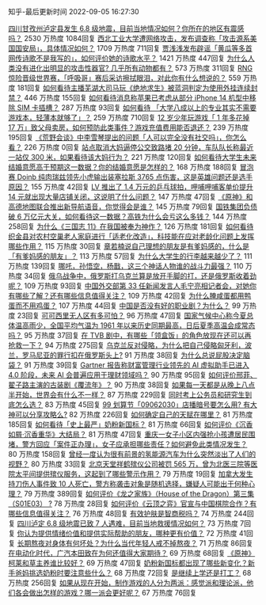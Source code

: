 <!-- Rank Begin -->

知乎-最后更新时间 2022-09-05 16:27:30

[四川甘孜州泸定县发生 6.8 级地震，目前当地情况如何？你所在的地区有震感吗？](https://www.zhihu.com/question/551889682) 2530 万热度 1084回复
[西北工业大学遭网络攻击，发布调查称「攻击源系美国国安局」，具体情况如何？](https://www.zhihu.com/question/551866980) 1709 万热度 711回复
[贾浅浅发布辟谣「黄瓜等多首网传诗歌不是我写的」，如何评价她的诗歌水平？](https://www.zhihu.com/question/551854453) 1421 万热度 447回复
[为什么人类没有进化出明显的攻击性器官? 几乎所有动物都有？](https://www.zhihu.com/question/452824195) 573 万热度 311回复
[RNG 惊险晋级世界赛，「呼吸哥」赛后采访擦拭眼泪，对此你有什么想说的？](https://www.zhihu.com/question/551827427) 559 万热度 181回复
[如何看待主播芜湖大司马玩《绝地求生》被蓝洞判定为使用外挂连续封禁？](https://www.zhihu.com/question/551651330) 446 万热度 155回复
[如何看待消息称苹果已考虑从部分 iPhone 14 机型中移除 SIM 卡插槽？](https://www.zhihu.com/question/551846816) 287 万热度 93回复
[如何看待 「大学八成以上的专业其实不需要游戏本，轻薄本就够了」？](https://www.zhihu.com/question/545562555) 259 万热度 710回复
[12 岁少年玩游戏「 1 年多花掉 17 万」致父母卖房，如何预防此类事件？游戏充值费用能否退还？](https://www.zhihu.com/question/551800558) 239 万热度 195回复
[《荒野会谈》中李雪琴提出的问题「人可以完全没有社交吗」，你怎么看？](https://www.zhihu.com/question/550578665) 226 万热度 0回复
[站点取消大妈逼停公交致路堵 20 分钟，车队队长称最近一站仅 300 米，如果看待该大妈行为？](https://www.zhihu.com/question/551813750) 221 万热度 120回复
[如何看待大学生未来结婚意愿高于预期这一数据？你的结婚意愿是怎样的？](https://www.zhihu.com/question/551865351) 168 万热度 188回复
[冒泡赛 Doinb 纯肉瑞兹领先小虎输出装塞拉斯 3765 点伤害，这是英雄问题还是选手原因？](https://www.zhihu.com/question/551872107) 155 万热度 42回复
[LV 推出了 1.4 万元的乒乓球拍，呷哺呷哺客单价提升 14 元就出现大量店铺关闭，这说明了什么问题？](https://www.zhihu.com/question/551269003) 147 万热度 47回复
[《原神》和高德地图联合推出新导航语音，你觉得会是谁？](https://www.zhihu.com/question/551882346) 145 万热度 79回复
[国铁集团负债破 6 万亿元大关，如何看待这一数据？高铁为什么会亏这么多钱？](https://www.zhihu.com/question/551176432) 144 万热度 258回复
[为什么《三国志 11》在我国被奉为神作？](https://www.zhihu.com/question/65299573) 126 万热度 181回复
[如何看待织金县对农村空巢老人家庭进行「适老化改造」，科技能在应对老龄化问题上发挥哪些作用？](https://www.zhihu.com/question/551785499) 115 万热度 30回复
[章若楠说自己理想的朋友是有爹妈感的，什么是「有爹妈感的朋友」？](https://www.zhihu.com/question/550578893) 113 万热度 57回复
[为什么大学生的行李越来越少了？](https://www.zhihu.com/question/551629463) 111 万热度 139回复
[哪吒，孙悟空，杨戬，这三个神话人物谁的战斗力最强？](https://www.zhihu.com/question/550294241) 110 万热度 34回复
[俄乌战争中，俄罗斯打乌克兰算是放开手脚的打，还是俄罗斯收着劲呢？](https://www.zhihu.com/question/551740724) 109 万热度 93回复
[中国外交部第 33 任新闻发言人毛宁亮相记者会，对她你有哪些了解？还有哪些信息值得关注？](https://www.zhihu.com/question/551906773) 109 万热度 42回复
[为什么腌咸蛋都用鸭蛋而不用鸡蛋？](https://www.zhihu.com/question/19571200) 107 万热度 44回复
[中国是否没有好的职业剧？为什么？](https://www.zhihu.com/question/56743576) 99 万热度 23回复
[可可西里无人区有多可怕？](https://www.zhihu.com/question/411619530) 96 万热度 47回复
[国家气候中心称今夏总体温高雨少，全国平均气温为 1961 年以来历史同期最高，日后夏季高温会成常态吗？](https://www.zhihu.com/question/551824197) 95 万热度 37回复
[在 TVB 剧中，有哪些「领盒饭」的角色放现在还可以再抢救一下？](https://www.zhihu.com/question/551857293) 94 万热度 275回复
[乌克兰反对侵略，为什么把自己侵略匈牙利，波兰，罗马尼亚的罪行扣在俄罗斯头上?](https://www.zhihu.com/question/551724040) 91 万热度 38回复
[为什么总说屁股决定脑袋？](https://www.zhihu.com/question/294523330) 91 万热度 39回复
[Gartner 报告称财富管理行业领先的 AI 虚拟助手已进入 4.0 阶段，未来 AI 会普遍应用于理财领域吗？](https://www.zhihu.com/question/551654024) 90 万热度 95回复
[如何评价邢菲、翟子路主演的古装剧《覆流年》？](https://www.zhihu.com/question/543892732) 90 万热度 38回复
[如果每一天都是从晚上八点半开始，世界会有什么不一样？](https://www.zhihu.com/question/551676491) 87 万热度 229回复
[同时考上公务员和研究生到底怎么选？](https://www.zhihu.com/question/547910620) 83 万热度 45回复
[99 划算节「09062030」店播暗号要怎么用? 有大神可以分享攻略么?](https://www.zhihu.com/question/551653218) 82 万热度 226回复
[如何确定自己的天赋在哪里？](https://www.zhihu.com/question/510483156) 81 万热度 185回复
[如何看待「史上最严」奶粉新国标？](https://www.zhihu.com/question/551814373) 81 万热度 66回复
[如何评价《沉香如屑·沉香重华》大结局？](https://www.zhihu.com/question/551521445) 81 万热度 47回复
[重庆一女子小区内强抢小孩遭居民围堵，警方回应「案件正办理」，女子应承担哪些责任？如何避免此类情况发生？](https://www.zhihu.com/question/551798625) 80 万热度 158回复
[曾经一度认为很有前景的氢能源汽车为什么突然淡出了人们的视野？](https://www.zhihu.com/question/551632817) 80 万热度 33回复
[北京天堂祥鹤殡仪公司被罚 565 万，曾为北医三院等医院太平间提供殡仪服务，这起到了哪些警示作用？](https://www.zhihu.com/question/551884994) 79 万热度 19回复
[加拿大发生持刀伤人事件致 10 人死亡，警方称袭击对象是随机选择，嫌疑人可能出于何种心理？](https://www.zhihu.com/question/551847164) 79 万热度 389回复
[如何评价《龙之家族》（House of the Dragon）第三集（S01E03） ?](https://www.zhihu.com/question/551726390) 78 万热度 28回复
[如何评价《云顶之弈》官宣与中国棋院合作？有哪些信息值得关注？](https://www.zhihu.com/question/551763330) 76 万热度 48回复
[有效护肤是智商税吗？](https://www.zhihu.com/question/551879611) 74 万热度 244回复
[四川泸定 6.8 级地震已致 7 人遇难，目前当地救援情况如何？](https://www.zhihu.com/question/551899987) 73 万热度 7回复
[你认为提供情绪价值和提供实际帮助的朋友，哪种更有价值？](https://www.zhihu.com/question/550578974) 72 万热度 41回复
[长期熬夜对身体有何坏处？为什么当代年轻人戒不掉熬夜？](https://www.zhihu.com/question/551777830) 71 万热度 86回复
[在电动化时代，广汽本田致在为何还值得大家期待？](https://www.zhihu.com/question/551658585) 69 万热度 68回复
[《原神》柯莱和草主养谁比较好？](https://www.zhihu.com/question/549902483) 69 万热度 47回复
[奶粉新国标都出现了哪些新变化？新手爸妈挑选奶粉时要注意些什么？](https://www.zhihu.com/question/551770974) 68 万热度 72回复
[是继续上学还是打工？](https://www.zhihu.com/question/551490885) 68 万热度 256回复
[如果从现在开始，制作游戏的人分为两派：感觉派和理论派，他们各会做出怎样的游戏？哪一派会更好呢？](https://www.zhihu.com/question/542230673) 67 万热度 76回复
<!-- Rank End -->